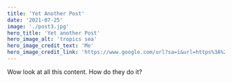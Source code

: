 ```yaml
---
title: 'Yet Another Post'
date: '2021-07-25'
image: './post3.jpg'
hero_title: 'Yet another Post'
hero_image_alt: 'tropics sea'
hero_image_credit_text: 'Me'
hero_image_credit_link: 'https://www.google.com/url?sa=i&url=https%3A%2F%2Fen.wikipedia.org%2Fwiki%2FImage&psig=AOvVaw3ywm_c8YiGJm6XmpKnslnb&ust=1635603642278000&source=images&cd=vfe&ved=0CAsQjRxqFwoTCPj10cjo7_MCFQAAAAAdAAAAABAD'
---
```


Wow look at all this content. How do they do it?
